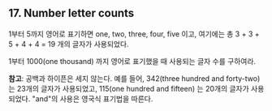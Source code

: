 ## 17. Number letter counts

1부터 5까지 영어로 표기하면 one, two, three, four, five 이고, 여기에는 총 3 + 3 + 5 + 4 + 4 = 19 개의 글자가 사용되었다.

1부터 1000(one thousand) 까지 영어로 표기했을 때 사용되는 글자 수를 구하여라.

**참고**: 공백과 하이픈은 세지 않는다. 예를 들어, 342(three hundred and forty-two) 는 23개의 글자가 사용되었고, 115(one hundred and fifteen) 는 20개의 글자가 사용되었다. "and"의 사용은 영국식 표기법을 따른다.
